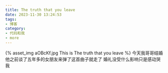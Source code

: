 ```yaml
---
title: The truth that you leave
date: 2023-11-30 13:24:53
tags:
- 博客
category:
- 代码和我
- more
---
```

{% asset_img aOBcKf.jpg This is The truth that you leave %}
今天我哥哥结婚  他之前谈了五年多的女朋友来弹了这首曲子就走了 婚礼没受什么影响只是感动哭我